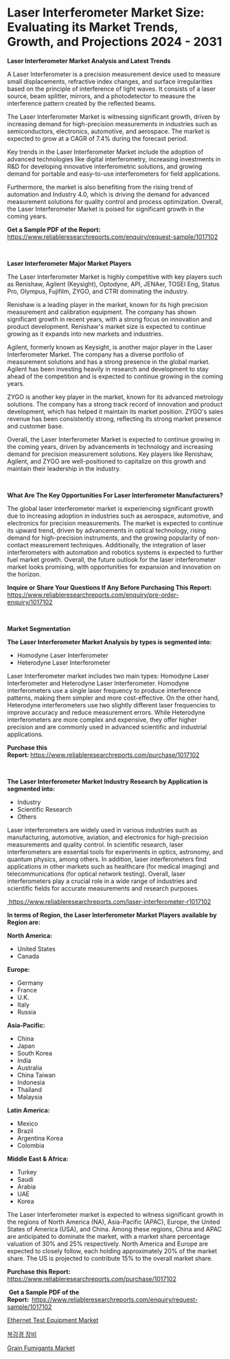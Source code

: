 <p><h1>Laser Interferometer Market Size: Evaluating its Market Trends, Growth, and Projections 2024 - 2031</h1></p><p><strong>Laser Interferometer Market Analysis and Latest Trends</strong></p>
<p><p>A Laser Interferometer is a precision measurement device used to measure small displacements, refractive index changes, and surface irregularities based on the principle of interference of light waves. It consists of a laser source, beam splitter, mirrors, and a photodetector to measure the interference pattern created by the reflected beams.</p><p>The Laser Interferometer Market is witnessing significant growth, driven by increasing demand for high-precision measurements in industries such as semiconductors, electronics, automotive, and aerospace. The market is expected to grow at a CAGR of 7.4% during the forecast period.</p><p>Key trends in the Laser Interferometer Market include the adoption of advanced technologies like digital interferometry, increasing investments in R&D for developing innovative interferometric solutions, and growing demand for portable and easy-to-use interferometers for field applications.</p><p>Furthermore, the market is also benefiting from the rising trend of automation and Industry 4.0, which is driving the demand for advanced measurement solutions for quality control and process optimization. Overall, the Laser Interferometer Market is poised for significant growth in the coming years.</p></p>
<p><strong>Get a Sample PDF of the Report:&nbsp;</strong> <a href="https://www.reliableresearchreports.com/enquiry/request-sample/1017102">https://www.reliableresearchreports.com/enquiry/request-sample/1017102</a></p>
<p>&nbsp;</p>
<p><strong>Laser Interferometer Major Market Players</strong></p>
<p><p>The Laser Interferometer Market is highly competitive with key players such as Renishaw, Agilent (Keysight), Optodyne, API, JENAer, TOSEI Eng, Status Pro, Olympus, Fujifilm, ZYGO, and CTRI dominating the industry. </p><p>Renishaw is a leading player in the market, known for its high precision measurement and calibration equipment. The company has shown significant growth in recent years, with a strong focus on innovation and product development. Renishaw's market size is expected to continue growing as it expands into new markets and industries.</p><p>Agilent, formerly known as Keysight, is another major player in the Laser Interferometer Market. The company has a diverse portfolio of measurement solutions and has a strong presence in the global market. Agilent has been investing heavily in research and development to stay ahead of the competition and is expected to continue growing in the coming years.</p><p>ZYGO is another key player in the market, known for its advanced metrology solutions. The company has a strong track record of innovation and product development, which has helped it maintain its market position. ZYGO's sales revenue has been consistently strong, reflecting its strong market presence and customer base.</p><p>Overall, the Laser Interferometer Market is expected to continue growing in the coming years, driven by advancements in technology and increasing demand for precision measurement solutions. Key players like Renishaw, Agilent, and ZYGO are well-positioned to capitalize on this growth and maintain their leadership in the industry.</p></p>
<p>&nbsp;</p>
<p><strong>What Are The Key Opportunities For Laser Interferometer Manufacturers?</strong></p>
<p><p>The global laser interferometer market is experiencing significant growth due to increasing adoption in industries such as aerospace, automotive, and electronics for precision measurements. The market is expected to continue its upward trend, driven by advancements in optical technology, rising demand for high-precision instruments, and the growing popularity of non-contact measurement techniques. Additionally, the integration of laser interferometers with automation and robotics systems is expected to further fuel market growth. Overall, the future outlook for the laser interferometer market looks promising, with opportunities for expansion and innovation on the horizon.</p></p>
<p><strong>Inquire or Share Your Questions If Any Before Purchasing This Report:</strong> <a href="https://www.reliableresearchreports.com/enquiry/pre-order-enquiry/1017102">https://www.reliableresearchreports.com/enquiry/pre-order-enquiry/1017102</a></p>
<p>&nbsp;</p>
<p><strong>Market Segmentation</strong></p>
<p><strong>The Laser Interferometer Market Analysis by types is segmented into:</strong></p>
<p><ul><li>Homodyne Laser Interferometer</li><li>Heterodyne Laser Interferometer</li></ul></p>
<p><p>Laser Interferometer market includes two main types: Homodyne Laser Interferometer and Heterodyne Laser Interferometer. Homodyne interferometers use a single laser frequency to produce interference patterns, making them simpler and more cost-effective. On the other hand, Heterodyne interferometers use two slightly different laser frequencies to improve accuracy and reduce measurement errors. While Heterodyne interferometers are more complex and expensive, they offer higher precision and are commonly used in advanced scientific and industrial applications.</p></p>
<p><strong>Purchase this Report:&nbsp;</strong><a href="https://www.reliableresearchreports.com/purchase/1017102">https://www.reliableresearchreports.com/purchase/1017102</a></p>
<p>&nbsp;</p>
<p><strong>The Laser Interferometer Market Industry Research by Application is segmented into:</strong></p>
<p><ul><li>Industry</li><li>Scientific Research</li><li>Others</li></ul></p>
<p><p>Laser interferometers are widely used in various industries such as manufacturing, automotive, aviation, and electronics for high-precision measurements and quality control. In scientific research, laser interferometers are essential tools for experiments in optics, astronomy, and quantum physics, among others. In addition, laser interferometers find applications in other markets such as healthcare (for medical imaging) and telecommunications (for optical network testing). Overall, laser interferometers play a crucial role in a wide range of industries and scientific fields for accurate measurements and research purposes.</p></p>
<p><a href="https://www.reliableresearchreports.com/laser-interferometer-r1017102">&nbsp;https://www.reliableresearchreports.com/laser-interferometer-r1017102</a></p>
<p><strong>In terms of Region, the Laser Interferometer Market Players available by Region are:</strong></p>
<p>
    <p> <strong> North America: </strong>
        <ul>
            <li>United States</li>
            <li>Canada</li>
        </ul>
        </p> 
    <p> <strong> Europe: </strong>
        <ul>
            <li>Germany</li>
            <li>France</li>
            <li>U.K.</li>
            <li>Italy</li>
            <li>Russia</li>
        </ul>
        </p> 
    <p> <strong> Asia-Pacific: </strong>
        <ul>
            <li>China</li>
            <li>Japan</li>
            <li>South Korea</li>
            <li>India</li>
            <li>Australia</li>
            <li>China Taiwan</li>
            <li>Indonesia</li>
            <li>Thailand</li>
            <li>Malaysia</li>
        </ul>
        </p> 
    <p> <strong> Latin America: </strong>
        <ul>
            <li>Mexico</li>
            <li>Brazil</li>
            <li>Argentina Korea</li>
            <li>Colombia</li>
        </ul>
        </p> 
    <p> <strong> Middle East & Africa: </strong>
        <ul>
            <li>Turkey</li>
            <li>Saudi</li>
            <li>Arabia</li>
            <li>UAE</li>
            <li>Korea</li>
        </ul>
    </p>
    </p>
<p><p>The Laser Interferometer market is expected to witness significant growth in the regions of North America (NA), Asia-Pacific (APAC), Europe, the United States of America (USA), and China. Among these regions, China and APAC are anticipated to dominate the market, with a market share percentage valuation of 30% and 25% respectively. North America and Europe are expected to closely follow, each holding approximately 20% of the market share. The US is projected to contribute 15% to the overall market share.</p></p>
<p><strong>Purchase this Report: </strong><a href="https://www.reliableresearchreports.com/purchase/1017102">https://www.reliableresearchreports.com/purchase/1017102</a></p>
<p>&nbsp;<strong>Get a Sample PDF of the Report:&nbsp;&nbsp;</strong><a href="https://www.reliableresearchreports.com/enquiry/request-sample/1017102">https://www.reliableresearchreports.com/enquiry/request-sample/1017102</a></p>
<p><strong></strong></p>
<p><p><a href="https://github.com/RickHolmes3/Market-Research-Report-List-4/blob/main/ethernet-test-equipment-market.md">Ethernet Test Equipment Market</a></p><p><a href="https://github.com/crfsywufhm81415/Market-Research-Report-List-1/blob/main/278118226189.md">복강경 장비</a></p><p><a href="https://boundless-drawbridge-702.notion.site/Grain-Fumigants-Market-Outlook-Industry-Overview-and-Forecast-2024-to-2031-87806bca34214359bc7ec0a11ec7a480">Grain Fumigants Market</a></p></p>